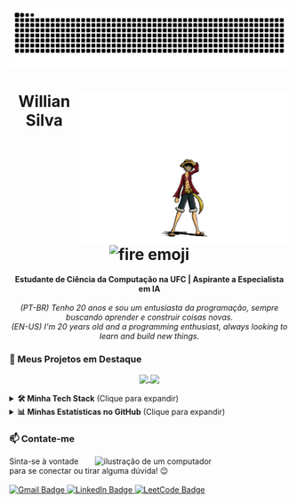 <img src="https://github.com/WillianSilva51/WillianSilva51/blob/output/github-contribution-grid-snake.svg" alt="Snake animation">

<div align="center">
    <img align="right" height="275px" src="https://github.com/WillianSilva51/WillianSilva51/blob/main/assets/luffy.gif" alt="Luffy GIF">

  <h1>
        Willian Silva
        <img src="https://images.emojiterra.com/google/noto-emoji/animated-emoji/1f525.gif" width="40px" alt="fire emoji">
  </h1>

  <p>
        <b>Estudante de Ciência da Computação na UFC | Aspirante a Especialista em IA</b>
        <br><br>
        <i>(PT-BR) Tenho 20 anos e sou um entusiasta da programação, sempre buscando aprender e construir coisas novas.</i>
        <br>
        <i>(EN-US) I'm 20 years old and a programming enthusiast, always looking to learn and build new things.</i>
  </p>
</div>

### 🚀 Meus Projetos em Destaque

<div align="center">
    <a href="https://github.com/WillianSilva51/Dictionary" target="_blank">
        <img align="center" src="https://github-readme-stats.vercel.app/api/pin/?username=WillianSilva51&repo=Dictionary&theme=codeSTACKr" />
    </a>
    <a href="https://github.com/WillianSilva51/TermuxAssistant" target="_blank">
        <img align="center" src="https://github-readme-stats.vercel.app/api/pin/?username=WillianSilva51&repo=TermuxAssistant&theme=codeSTACKr" />
    </a>
</div>

<br>

<details>
    <summary><b>🛠️ Minha Tech Stack</b> (Clique para expandir)</summary>
    <br>
    
  <h4>👨‍💻 Linguagens</h4>
    <p>
        <a href="https://skillicons.dev">
            <img src="https://skillicons.dev/icons?i=java,spring,python,c,cpp,haskell"/>
        </a>
    </p>

  <h4>⚙️ Ferramentas & Plataformas</h4>
    <p>
        <a href="https://skillicons.dev">
            <img src="https://skillicons.dev/icons?i=vscode,idea,linux,windows,git,github,notion,docker,postgres"/>
        </a>
    </p>

  <h4>🌱 Atualmente Aprendendo</h4>
    <p>
        <a href="https://skillicons.dev">
            <img src="https://skillicons.dev/icons?i=spring,docker,postgres,bash"/>
        </a>
    </p>
</details>

<details>
    <summary><b>📊 Minhas Estatísticas no GitHub</b> (Clique para expandir)</summary>
    <br>
    <div align="center">
        <img loading="lazy" src="https://github-readme-stats.vercel.app/api?username=WillianSilva51&theme=codeSTACKr&show_icons=true&include_all_commits=true&count_private=true" alt="Estatísticas do Github"/>
        <img loading="lazy" height="180px" src="https://github-readme-stats.vercel.app/api/top-langs/?username=WillianSilva51&layout=compact&langs_count=7&theme=codeSTACKr" alt="Linguagens mais usadas"/>
        <img loading="lazy" src="https://github-readme-streak-stats.herokuapp.com/?user=WillianSilva51&theme=codeSTACKr&hide_border=false" alt="Sequência de Contribuições no GitHub"/>
    </div>
</details>

### 📫 Contate-me

<img loading="lazy" src="https://raw.githubusercontent.com/MicaelliMedeiros/micaellimedeiros/master/image/computer-illustration.png" alt="ilustração de um computador" min-width="350px" max-width="350px" width="350px" align="right">

<p>
    Sinta-se à vontade para se conectar ou tirar alguma dúvida! 😉
    <br><br>
    <a href="mailto:antonio.willian051@gmail.com" target="_blank">
        <img loading="lazy" height="50px" src="https://img.shields.io/badge/Gmail-D14836?style=for-the-badge&logo=gmail&logoColor=white" target="_blank" alt="Gmail Badge">
    </a>
    <a href="https://www.linkedin.com/in/willian-silva01/" target="_blank">
        <img loading="lazy" height="50px" src="https://img.shields.io/badge/LinkedIn-0077B5?style=for-the-badge&logo=linkedin&logoColor=white" target="_blank" alt="LinkedIn Badge">
    </a>
    <a href="https://leetcode.com/williansilva51/" target="_blank">
        <img loading="lazy" height="50px" src="https://img.shields.io/badge/LeetCode-FFA116?style=for-the-badge&logo=leetcode&logoColor=black" target="_blank" alt="LeetCode Badge">
    </a>
</p>
